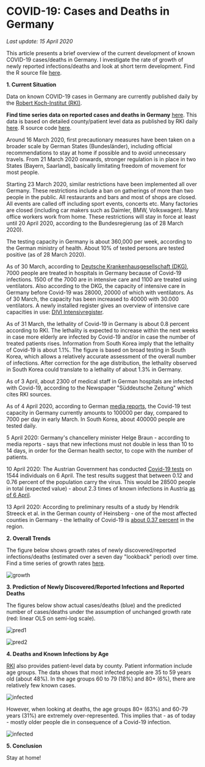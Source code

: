 # COVID-19: Cases and Deaths in Germany

*Last update: 15 April 2020*

This article presents a brief overview of the current development of known COVID-19 cases/deaths in Germany. I investigate the rate of growth of newly reported infections/deaths and look at short term development. Find the R source file [here](https://github.com/Bixi81/COVID-19/blob/master/covid_19_county_data_germany.r).

**1. Current Situation**

Data on known COVID-19 cases in Germany are currently published daily by the [Robert Koch-Institut (RKI)](https://www.rki.de/DE/Content/InfAZ/N/Neuartiges_Coronavirus/Fallzahlen.html).

**Find time series data on reported cases and deaths in Germany** [here](https://github.com/Bixi81/COVID-19/blob/master/covid19_germany.csv). This data is based on detailed county/patient level data as published by RKI daily [here](https://npgeo-corona-npgeo-de.hub.arcgis.com/datasets/dd4580c810204019a7b8eb3e0b329dd6_0). R source code [here](https://github.com/Bixi81/COVID-19/blob/master/covid_19_county_data_germany.r).

Around 16 March 2020, first precautionary measures have been taken on a broader scale by German States (Bundesländer), including official recommendations to stay at home if possible and to avoid unnecessary travels. From 21 March 2020 onwards, stronger regulation is in place in two States (Bayern, Saarland), basically limitating freedom of movement for most people. 

Starting 23 March 2020, similar restrictions have been implemented all over Germany. These restrictions include a ban on gatherings of more than two people in the public. All restaurants and bars and most of shops are closed. All events are called off including sport events, concerts etc. Many factories are closed (including car makers such as Daimler, BMW, Volkswagen). Many office workers work from home. These restrictions will stay in force at least until 20 April 2020, according to the Bundesregierung (as of 28 March 2020).

The testing capacity in Germany is about 360,000 per week, according to the German ministry of health. About 10% of tested persons are tested positive (as of 28 March 2020).

As of 30 March, according to [Deutsche Krankenhausgesellschaft (DKG)](https://www.dkgev.de/dkg/coronavirus-fakten-und-infos/), 7000 people are treated in hospitals in Germany because of Covid-19 infections. 1500 of the 7000 are in intensive care and 1100 are treated using ventilators. Also according to the DKG, the capacity of intensive care in Germany before Covid-19 was 28000, 20000 of which with ventilators. As of 30 March, the capacity has been increased to 40000 with 30.000 ventilators. A newly installed register gives an overview of intensive care capacities in use: [DIVI Intensivregister](https://www.intensivregister.de/#/intensivregister).

As of 31 March, the lethality of Covid-19 in Germany is about 0.8 percent according to RKI. The lethality is expected to increase within the next weeks in case more elderly are infected by Covid-19 and/or in case the number of treated patients rises. Information from South Korea imply that the lethality of Covid-19 is about 1.1%. The figure is based on broad testing in South Korea, which allows a relatively accurate assessment of the overall number of infections. After correction for the age distribution, the lethality observed in South Korea could translate to a lethality of about 1.3% in Germany.

As of 3 April, about 2300 of medical staff in German hospitals are infected with Covid-19, according to the Newspaper "Süddeutsche Zeitung" which cites RKI sources.

As of 4 April 2020, according to German [media reports](https://www.swr.de/swraktuell/corona-testkapazitaeten-gesteigert-100.html), the Covid-19 test capacity in Germany currently amounts to 100000 per day, compared to 7000 per day in early March. In South Korea, about 400000 people are tested daily.

5 April 2020: Germany's chancellery minister Helge Braun - according to media reports - says that new infections must not double in less than 10 to 14 days, in order for the German health sector, to cope with the number of patients. 

10 April 2020: The Austrian Government has conducted [Covid-19 tests](https://www.nzz.ch/wissenschaft/coronavirus-test-oesterreich-und-nrw-leisten-pionierarbeit-ld.1551267) on 1544 individuals on 6 April. The test results suggest that between 0.12 and 0.76 percent of the population carry the virus. This would be 28500 people in total (expected value) - about 2.3 times of known infections in Austria [as of 6 April](https://info.gesundheitsministerium.at).

13 April 2020: According to preliminary results of a study by Hendrik Streeck et al. in the German county of Heinsberg - one of the most affected counties in Germany - the lethality of Covid-19 is [about 0.37 percent](https://www.tagesspiegel.de/wissen/virologe-streeck-zur-coronavirus-studie-die-veroeffentlichung-zu-heinsberg-war-nicht-leichtfertig/25735672.html) in the region. 

**2. Overall Trends**

The figure below shows growth rates of newly discovered/reported infections/deaths (estimated over a seven day "lookback" period) over time. Find a time series of growth rates [here](https://github.com/Bixi81/COVID-19/blob/master/covid19_growth_rates_germany.csv).

![growth](2020-04-15growth.jpg)


**3. Prediction of Newly Discovered/Reported Infections and Reported Deaths**

The figures below show actual cases/deaths (blue) and the predicted number of cases/deaths under the assumption of unchanged growth rate (red: linear OLS on semi-log scale).

![pred1](2020-04-15cases_trend.png)


![pred2](2020-04-15deaths_trend.png)

**4. Deaths and Known Infections by Age**

[RKI](https://npgeo-corona-npgeo-de.hub.arcgis.com/datasets/dd4580c810204019a7b8eb3e0b329dd6_0) also provides patient-level data by county. Patient information include age groups. The data shows that most infected people are 35 to 59 years old (about 48%). In the age groups 60 to 79 (18%) and 80+ (6%), there are relatively few known cases.

![infected](2020-04-04_cases_age.png)

However, when looking at deaths, the age groups 80+ (63%) and 60-79 years (31%) are extremely over-represented. This implies that - as of today - mostly older people die in consequence of a Covid-19 infection.

![infected](2020-04-04_death_age.png)

**5. Conclusion**

Stay at home!
